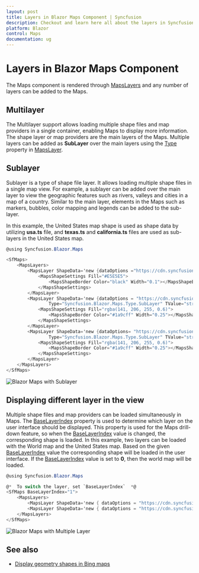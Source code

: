 ```yaml
---
layout: post
title: Layers in Blazor Maps Component | Syncfusion
description: Checkout and learn here all about the layers in Syncfusion Blazor Maps component and much more details.
platform: Blazor
control: Maps
documentation: ug
---
```


# Layers in Blazor Maps Component

The Maps component is rendered through [MapsLayers](https://help.syncfusion.com/cr/blazor/Syncfusion.Blazor.Maps.MapsLayers.html) and any number of layers can be added to the Maps.

## Multilayer

The Multilayer support allows loading multiple shape files and map providers in a single container, enabling Maps to display more information. The shape layer or map providers are the main layers of the Maps. Multiple layers can be added as **SubLayer** over the main layers using the [Type](https://help.syncfusion.com/cr/blazor/Syncfusion.Blazor.Maps.Type.html) property in [MapsLayer](https://help.syncfusion.com/cr/blazor/Syncfusion.Blazor.Maps.MapsLayer-1.html).

## Sublayer

Sublayer is a type of shape file layer. It allows loading multiple shape files in a single map view. For example, a sublayer can be added over the main layer to view the geographic features such as rivers, valleys and cities in a map of a country. Similar to the main layer, elements in the Maps such as markers, bubbles, color mapping and legends can be added to the sub-layer.

In this example, the United States map shape is used as shape data by utilizing **usa.ts** file, and **texas.ts** and **california.ts** files are used as sub-layers in the United States map.

```csharp
@using Syncfusion.Blazor.Maps

<SfMaps>
    <MapsLayers>
        <MapsLayer ShapeData='new {dataOptions ="https://cdn.syncfusion.com/maps/map-data/usa.json"}' TValue="string">
            <MapsShapeSettings Fill="#E5E5E5">
                <MapsShapeBorder Color="black" Width="0.1"></MapsShapeBorder>
            </MapsShapeSettings>
        </MapsLayer>
        <MapsLayer ShapeData='new {dataOptions = "https://cdn.syncfusion.com/maps/map-data/texas.json"}'
		        Type="Syncfusion.Blazor.Maps.Type.SubLayer" TValue="string">
            <MapsShapeSettings Fill="rgba(141, 206, 255, 0.6)">
                <MapsShapeBorder Color="#1a9cff" Width="0.25"></MapsShapeBorder>
            </MapsShapeSettings>
        </MapsLayer>
        <MapsLayer ShapeData='new {dataOptions= "https://cdn.syncfusion.com/maps/map-data/california.json"}'
		        Type="Syncfusion.Blazor.Maps.Type.SubLayer" TValue="string">
            <MapsShapeSettings Fill="rgba(141, 206, 255, 0.6)">
                <MapsShapeBorder Color="#1a9cff" Width="0.25"></MapsShapeBorder>
            </MapsShapeSettings>
        </MapsLayer>
    </MapsLayers>
</SfMaps>
```

![Blazor Maps with Sublayer](./images/Layers/blazor-maps-sublayer.png)

## Displaying different layer in the view

Multiple shape files and map providers can be loaded simultaneously in Maps. The [BaseLayerIndex](https://help.syncfusion.com/cr/blazor/Syncfusion.Blazor.Maps.SfMaps.html#Syncfusion_Blazor_Maps_SfMaps_BaseLayerIndex) property is used to determine which layer on the user interface should be displayed. This property is used for the Maps drill-down feature, so when the [BaseLayerIndex](https://help.syncfusion.com/cr/blazor/Syncfusion.Blazor.Maps.SfMaps.html#Syncfusion_Blazor_Maps_SfMaps_BaseLayerIndex) value is changed, the corresponding shape is loaded. In this example, two layers can be loaded with the World map and the United States map. Based on the given [BaseLayerIndex](https://help.syncfusion.com/cr/blazor/Syncfusion.Blazor.Maps.SfMaps.html#Syncfusion_Blazor_Maps_SfMaps_BaseLayerIndex) value the corresponding shape will be loaded in the user interface. If the [BaseLayerIndex](https://help.syncfusion.com/cr/blazor/Syncfusion.Blazor.Maps.SfMaps.html#Syncfusion_Blazor_Maps_SfMaps_BaseLayerIndex) value is set to **0**, then the world map will be loaded.

```csharp
@using Syncfusion.Blazor.Maps

@*  To switch the layer, set `BaseLayerIndex`  *@
<SfMaps BaseLayerIndex="1">
    <MapsLayers>
        <MapsLayer ShapeData='new { dataOptions = "https://cdn.syncfusion.com/maps/map-data/world-map.json" }' TValue="string"/>
        <MapsLayer ShapeData='new { dataOptions = "https://cdn.syncfusion.com/maps/map-data/usa.json" }'TValue="string"/>
    </MapsLayers>
</SfMaps>
```

![Blazor Maps with Multiple Layer](./images/Layers/blazor-maps-multiple-layer.png)

## See also

* [Display geometry shapes in Bing maps](how-to/display-geometry-shapes-in-bing-maps)

